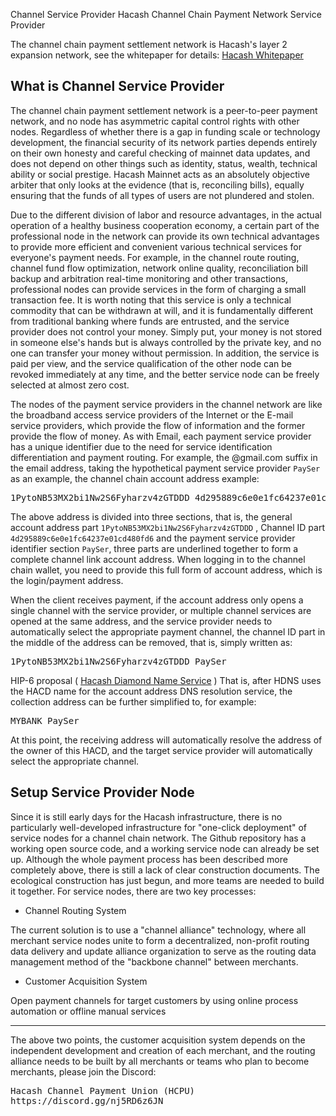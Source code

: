 Channel Service Provider
Hacash Channel Chain Payment Network Service Provider



The channel chain payment settlement network is Hacash's layer 2 expansion network, see the whitepaper for details: 
 [Hacash Whitepaper]([:=lang.links.wp:])

## What is Channel Service Provider

The channel chain payment settlement network is a peer-to-peer payment network, and no node has asymmetric capital control rights with other nodes.  Regardless of whether there is a gap in funding scale or technology development, the financial security of its network parties depends entirely on their own honesty and careful checking of mainnet data updates, and does not depend on other things such as identity, status, wealth, technical ability or social prestige.  Hacash Mainnet acts as an absolutely objective arbiter that only looks at the evidence (that is, reconciling bills), equally ensuring that the funds of all types of users are not plundered and stolen.

Due to the different division of labor and resource advantages, in the actual operation of a healthy business cooperation economy, a certain part of the professional node in the network can provide its own technical advantages to provide more efficient and convenient various technical services for everyone's payment needs. For example, in the channel route routing, channel fund flow optimization, network online quality, reconciliation bill backup and arbitration real-time monitoring and other transactions, professional nodes can provide services in the form of charging a small transaction fee. It is worth noting that this service is only a technical commodity that can be withdrawn at will, and it is fundamentally different from traditional banking where funds are entrusted, and the service provider does not control your money. Simply put, your money is not stored in someone else's hands but is always controlled by the private key, and no one can transfer your money without permission. In addition, the service is paid per view, and the service qualification of the other node can be revoked immediately at any time, and the better service node can be freely selected at almost zero cost.

The nodes of the payment service providers in the channel network are like the broadband access service providers of the Internet or the E-mail service providers, which provide the flow of information and the former provide the flow of money. As with Email, each payment service provider has a unique identifier due to the need for service identification differentiation and payment routing. For example, the @gmail.com suffix in the email address, taking the hypothetical payment service provider `PaySer` as an example, the channel chain account address example:


<pre class="log">
1PytoNB53MX2bi1Nw2S6Fyharzv4zGTDDD_4d295889c6e0e1fc64237e01cd480fd6_PaySer
</pre>

The above address is divided into three sections, that is, the general account address part `1PytoNB53MX2bi1Nw2S6Fyharzv4zGTDDD` , Channel ID part `4d295889c6e0e1fc64237e01cd480fd6` and the payment service provider identifier section `PaySer`, three parts are underlined together to form a complete channel link account address. When logging in to the channel chain wallet, you need to provide this full form of account address, which is the login/payment address.

When the client receives payment, if the account address only opens a single channel with the service provider, or multiple channel services are opened at the same address, and the service provider needs to automatically select the appropriate payment channel, the channel ID part in the middle of the address can be removed, that is, simply written as:
<pre class="log">
1PytoNB53MX2bi1Nw2S6Fyharzv4zGTDDD_PaySer
</pre>

HIP-6 proposal ( [Hacash Diamond Name Service](https://hacashtalk.com/t/hip-6-hacash-diamond-name-service/138) ) That is, after HDNS uses the HACD name for the account address DNS resolution service, the collection address can be further simplified to, for example:

<pre class="log">
MYBANK_PaySer
</pre>

At this point, the receiving address will automatically resolve the address of the owner of this HACD, and the target service provider will automatically select the appropriate channel.

## Setup Service Provider Node

Since it is still early days for the Hacash infrastructure, there is no particularly well-developed infrastructure for "one-click deployment" of service nodes for a channel chain network. The Github repository has a working open source code, and a working service node can already be set up. Although the whole payment process has been described more completely above, there is still a lack of clear construction documents.
The ecological construction has just begun, and more teams are needed to build it together. For service nodes, there are two key processes:

- Channel Routing System

The current solution is to use a "channel alliance" technology, where all merchant service nodes unite to form a decentralized, non-profit routing data delivery and update alliance organization to serve as the routing data management method of the "backbone channel" between merchants.

- Customer Acquisition System

Open payment channels for target customers by using online process automation or offline manual services

---

The above two points, the customer acquisition system depends on the independent development and creation of each merchant, and the routing alliance needs to be built by all merchants or teams who plan to become merchants, please join the Discord:

<pre class="links big">
Hacash Channel Payment Union (HCPU)
https://discord.gg/nj5RD6z6JN
</pre>



